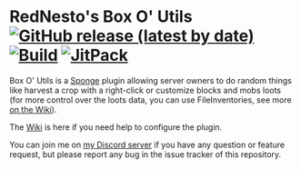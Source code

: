 # RedNesto's Box O' Utils [![GitHub release (latest by date)](https://img.shields.io/github/v/release/RedNesto/BoxOUtils?label=Latest%20Release)](https://github.com/RedNesto/BoxOUtils/releases/latest) [![Build](https://github.com/RedNesto/BoxOUtils/workflows/Build/badge.svg)](https://github.com/RedNesto/BoxOUtils/actions?query=workflow%3ABuild) [![JitPack](https://jitpack.io/v/RedNesto/BoxOUtils.svg)](https://jitpack.io/#RedNesto/BoxOUtils)

Box O' Utils is a [Sponge](https://ore.spongepowered.org/RedNesto/Box-O'-Utils) plugin allowing server owners to do random things like harvest a crop with a right-click or customize blocks and mobs loots (for more control over the loots data, you can use FileInventories, see more [on the Wiki](https://github.com/RedNesto/BoxOUtils/wiki/FileInventories-Integration)).

The [Wiki](https://github.com/RedNesto/BoxOUtils/wiki) is here if you need help to configure the plugin.

You can join me on [my Discord server](https://discord.gg/zUgFWV8) if you have any question or feature request, but please report any bug in the issue tracker of this repository.
